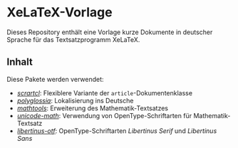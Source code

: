# XeLaTeX-Vorlage

Dieses Repository enthält eine Vorlage kurze Dokumente in deutscher Sprache
für das Textsatzprogramm XeLaTeX.

## Inhalt

Diese Pakete werden verwendet:

- [_scrartcl_](https://ctan.org/pkg/scrartcl):
  Flexiblere Variante der `article`-Dokumentenklasse
- [_polyglossia_](https://ctan.org/pkg/polyglossia):
  Lokalisierung ins Deutsche
- [_mathtools_](https://www.ctan.org/pkg/mathtools):
  Erweiterung des Mathematik-Textsatzes
- [_unicode-math_](https://ctan.org/pkg/unicode-math):
  Verwendung von OpenType-Schriftarten für Mathematik-Textsatz
- [_libertinus-otf_](https://ctan.org/pkg/libertinus-otf):
  OpenType-Schriftarten _Libertinus Serif_ und _Libertinus Sans_

